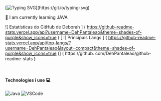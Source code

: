 [![Typing SVG](https://readme-typing-svg.herokuapp.com/?lines=Hello+World,+I´m+Deborah+Pantaleão;Welcome+to+my+GitHub!)](https://git.io/typing-svg)

🌱 I am currently learning JAVA

![ Estatísticas do GitHub de Deborah ] ( https://github-readme-stats.vercel.app/api?username=DehPantaleao&theme=shades-of-purple&show_icons=true )
[ ![ Principais Langs ] ( https://github-readme-stats.vercel.app/api/top-langs/?username=DehPantaleao&layout=compact&theme=shades-of-purple&show_icons=true )] ( https://github. com/DehPantaleao/github-readme-stats )

<br/>

#### Technologies i use 💻

<div style="display: inline_block">
    <img align="center" alt="Java" src= "https://img.shields.io/badge/Java-ED8B00?style=for-the-badge&logo=openjdk&logoColor=white" />
    <img align="center" alt="VSCode" src= "https://img.shields.io/badge/Visual_Studio_Code-0078D4?style=for-the-badge&logo=visual%20studio%20code&logoColor=white" />
